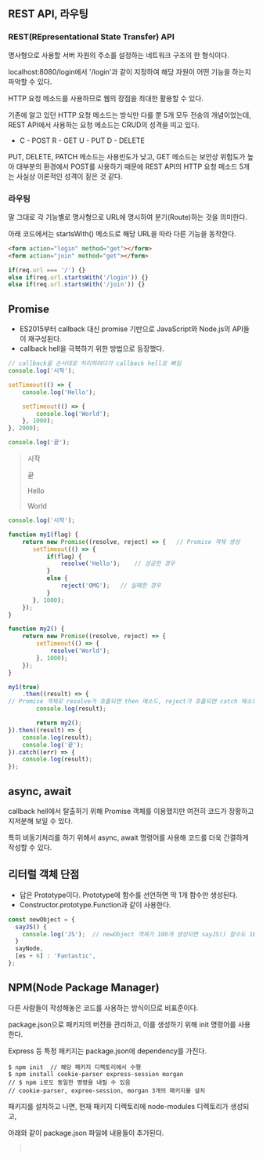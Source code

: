 ## REST API, 라우팅

### REST(REpresentational State Transfer) API

명사형으로 사용할 서버 자원의 주소를 설정하는 네트워크 구조의 한 형식이다.

localhost:8080/login에서 '/login'과 같이 지정하여 해당 자원이 어떤 기능을 하는지 파악할 수 있다.

HTTP 요청 메소드를 사용하므로 웹의 장점을 최대한 활용할 수 있다.

기존에 알고 있던 HTTP 요청 메소드는 방식만 다를 뿐 5개 모두 전송의 개념이었는데, REST API에서 사용하는 요청 메소드는 CRUD의 성격을 띠고 있다.

- C - POST
  R - GET
  U - PUT
  D - DELETE

PUT, DELETE, PATCH 메소드는 사용빈도가 낮고, GET 메소드는 보안상 위험도가 높아 대부분의 환경에서 POST를 사용하기 때문에 REST API의 HTTP 요청 메소드 5개는 사실상 이론적인 성격이 짙은 것 같다.





### 라우팅

말 그대로 각 기능별로 명사형으로 URL에 명시하여 분기(Route)하는 것을 의미한다.

아래 코드에서는 startsWith() 메소드로 해당 URL을 따라 다른 기능을 동작한다.

```html
<form action="login" method="get"></form>
<form action="join" method="get"></form>
```

```javascript
if(req.url === '/') {}
else if(req.url.startsWith('/login')) {}
else if(req.url.startsWith('/join')) {}
```





## Promise

- ES2015부터 callback 대신 promise 기반으로 JavaScript와 Node.js의 API들이 재구성된다.
- callback hell을 극복하기 위한 방법으로 등장했다.

```javascript
// callback을 순서대로 처리하려다가 callback hell로 빠짐
console.log('시작');

setTimeout(() => {
    console.log('Hello');

    setTimeout(() => {
        console.log('World');
    }, 1000);
}, 2000);

console.log('끝');
```

> 시작
>
> 끝
>
> Hello
>
> World

```javascript
console.log('시작');

function my1(flag) {
    return new Promise((resolve, reject) => {	// Promise 객체 생성
       setTimeout(() => {
           if(flag) {
               resolve('Hello');	// 성공한 경우
           }
           else {
               reject('OMG');	// 실패한 경우
           }
       }, 1000);
    });
}

function my2() {
    return new Promise((resolve, reject) => {
        setTimeout(() => {
            resolve('World');
        }, 1000);
    });
}

my1(true)
    .then((result) => {
// Promise 객체로 resolve가 호출되면 then 메소드, reject가 호출되면 catch 메소드를 사용한다.
        console.log(result);

        return my2();
}).then((result) => {
    console.log(result);
    console.log('끝');
}).catch((err) => {
    console.log(result);
});
```





## async, await

callback hell에서 탈출하기 위해 Promise 객체를 이용했지만 여전히 코드가 장황하고 지저분해 보일 수 있다.

특히 비동기처리를 하기 위해서 async, await 명령어를 사용해 코드를 더욱 간결하게 작성할 수 있다.





## 리터럴 객체 단점

- 답은 Prototype이다. Prototype에 함수를 선언하면 딱 1개 함수만 생성된다.
- Constructor.prototype.Function과 같이 사용한다.

```javascript
const newObject = {
  sayJS() {
    console.log('JS');	// newObject 객체가 100개 생성되면 sayJS() 함수도 100개 생성
  }
  sayNode,
  [es + 6] : 'Fantastic',
};
```





## NPM(Node Package Manager)

다른 사람들이 작성해놓은 코드를 사용하는 방식이므로 비표준이다.

package.json으로 패키지의 버전을 관리하고, 이를 생성하기 위해 init 명령어를 사용한다.

Express 등 특정 패키지는 package.json에 dependency를 가진다.

```
$ npm init	// 해당 패키지 디렉토리에서 수행
$ npm install cookie-parser express-session morgan
// $ npm i로도 동일한 명령을 내릴 수 있음
// cookie-parser, expree-session, morgan 3개의 패키지를 설치
```

패키지를 설치하고 나면, 현재 패키지 디렉토리에 node-modules 디렉토리가 생성되고,

아래와 같이 package.json 파일에 내용들이 추가된다.

> ​	





